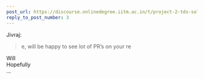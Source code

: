 ```yaml
---
post_url: https://discourse.onlinedegree.iitm.ac.in/t/project-2-tds-solver-shared-data-pool/169045/4
reply_to_post_number: 3
---
```

 Jivraj:

> e, will be happy to see lot of PR’s on your re

Will   
Hopefully   
…